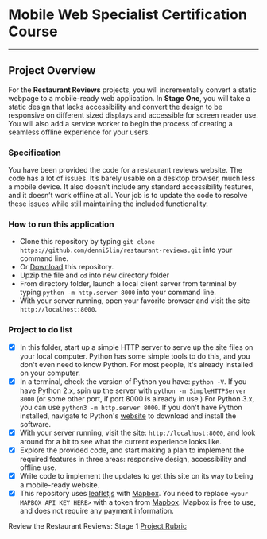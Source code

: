 # Mobile Web Specialist Certification Course
---

## Project Overview

For the **Restaurant Reviews** projects, you will incrementally convert a static webpage to a mobile-ready web application. In **Stage One**, you will take a static design that lacks accessibility and convert the design to be responsive on different sized displays and accessible for screen reader use. You will also add a service worker to begin the process of creating a seamless offline experience for your users.

### Specification

You have been provided the code for a restaurant reviews website. The code has a lot of issues. It’s barely usable on a desktop browser, much less a mobile device. It also doesn’t include any standard accessibility features, and it doesn’t work offline at all. Your job is to update the code to resolve these issues while still maintaining the included functionality. 

### How to run this application

* Clone this repository by typing `git clone https://github.com/denni5lin/restaurant-reviews.git` into your command line.
* Or [Download](https://github.com/denni5lin/restaurant-reviews/archive/master.zip) this repository.
* Upzip the file and `cd` into new directory folder
* From directory folder, launch a local client server from terminal by typing `python -m http.server 8000` into your command line.
* With your server running, open your favorite browser and visit the site `http://localhost:8000`.


### Project to do list

- [x] In this folder, start up a simple HTTP server to serve up the site files on your local computer. Python has some simple tools to do this, and you don't even need to know Python. For most people, it's already installed on your computer. 
- [x] In a terminal, check the version of Python you have: `python -V`. If you have Python 2.x, spin up the server with `python -m SimpleHTTPServer 8000` (or some other port, if port 8000 is already in use.) For Python 3.x, you can use `python3 -m http.server 8000`. If you don't have Python installed, navigate to Python's [website](https://www.python.org/) to download and install the software.
- [x] With your server running, visit the site: `http://localhost:8000`, and look around for a bit to see what the current experience looks like.
- [x] Explore the provided code, and start making a plan to implement the required features in three areas: responsive design, accessibility and offline use.
- [x] Write code to implement the updates to get this site on its way to being a mobile-ready website.
- [x] This repository uses [leafletjs](https://leafletjs.com/) with [Mapbox](https://www.mapbox.com/). You need to replace `<your MAPBOX API KEY HERE>` with a token from [Mapbox](https://www.mapbox.com/). Mapbox is free to use, and does not require any payment information. 

Review the Restaurant Reviews: Stage 1 [Project Rubric](https://review.udacity.com/#!/rubrics/1090/view)






